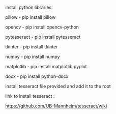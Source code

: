 install python libraries: 

pillow - pip install pillow

opencv - pip install opencv-python

pytesseract - pip install pytesseract

tkinter - pip install tkinter

numpy - pip install numpy

matplotlib - pip install matplotlib.pyplot

docx - pip install python-docx

install tesseract file provided and add it to the root

link to install tesseract : 

https://github.com/UB-Mannheim/tesseract/wiki
